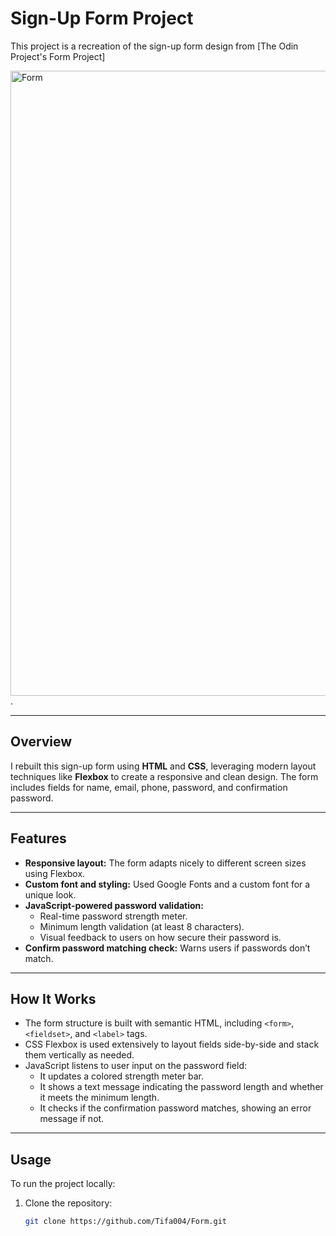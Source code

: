 # Sign-Up Form Project

This project is a recreation of the sign-up form design from [The Odin Project's Form Project]

<img src="https://cdn.statically.io/gh/TheOdinProject/curriculum/afdbabfab03fbc34783c6b6f3920aba4a4d3b935/intermediate_html_css/forms/project_sign_up_form/imgs/sign-up-form.png" alt="Form" width="1000" style="margin-right: 20px;">.

---

## Overview

I rebuilt this sign-up form using **HTML** and **CSS**, leveraging modern layout techniques like **Flexbox** to create a responsive and clean design. The form includes fields for name, email, phone, password, and confirmation password.

---

## Features

- **Responsive layout:** The form adapts nicely to different screen sizes using Flexbox.
- **Custom font and styling:** Used Google Fonts and a custom font for a unique look.
- **JavaScript-powered password validation:**
  - Real-time password strength meter.
  - Minimum length validation (at least 8 characters).
  - Visual feedback to users on how secure their password is.
- **Confirm password matching check:** Warns users if passwords don’t match.

---

## How It Works

- The form structure is built with semantic HTML, including `<form>`, `<fieldset>`, and `<label>` tags.
- CSS Flexbox is used extensively to layout fields side-by-side and stack them vertically as needed.
- JavaScript listens to user input on the password field:
  - It updates a colored strength meter bar.
  - It shows a text message indicating the password length and whether it meets the minimum length.
  - It checks if the confirmation password matches, showing an error message if not.

---


## Usage

To run the project locally:

1. Clone the repository:

   ```bash
   git clone https://github.com/Tifa004/Form.git
